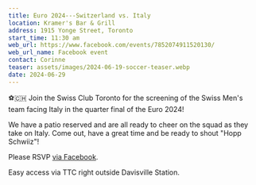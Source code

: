 ```yaml
---
title: Euro 2024---Switzerland vs. Italy
location: Kramer's Bar & Grill
address: 1915 Yonge Street, Toronto
start_time: 11:30 am
web_url: https://www.facebook.com/events/7852074911520130/
web_url_name: Facebook event
contact: Corinne
teaser: assets/images/2024-06-19-soccer-teaser.webp
date: 2024-06-29
---
```


:soccer::switzerland: Join the Swiss Club Toronto for the screening of the
Swiss Men's team facing Italy in the quarter final of the Euro 2024!

We have a patio reserved and are all ready to cheer on the squad as they take
on Italy. Come out, have a great time and be ready to shout "Hopp Schwiiz"!

Please RSVP [via Facebook].

Easy access via TTC right outside Davisville Station.

[via facebook]: <{{ page.web_url }}>
